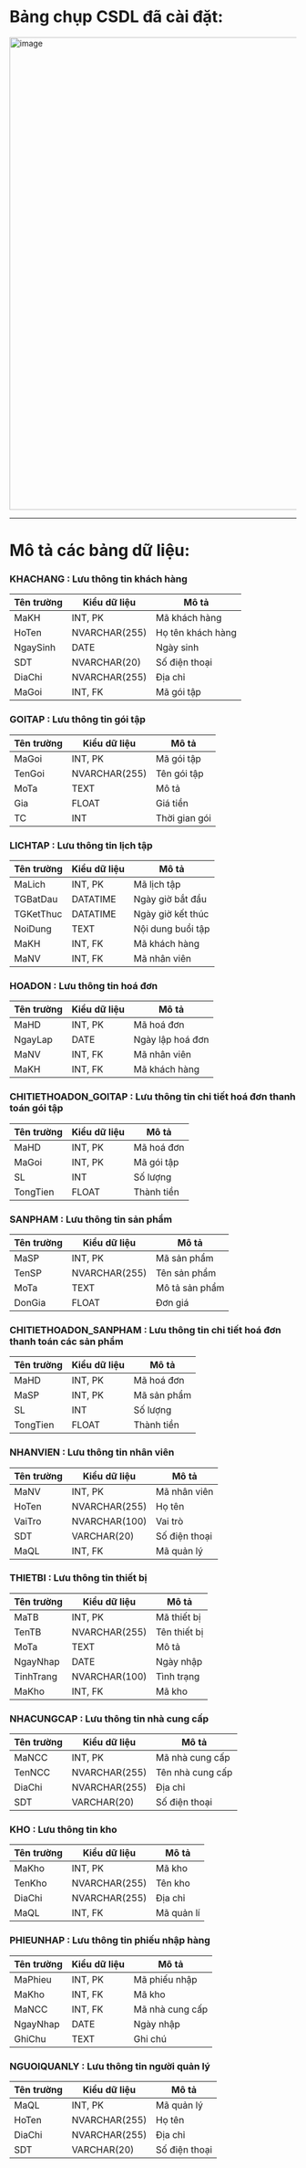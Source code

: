 # Bảng chụp CSDL đã cài đặt:
<img width="1746" height="828" alt="image" src="https://github.com/user-attachments/assets/0c8f6b9a-1f77-4a9a-b3b8-dc7667214310" />


---
# Mô tả các bảng dữ liệu:

### KHACHANG : Lưu thông tin khách hàng
| Tên trường   | Kiểu dữ liệu     | Mô tả             |
|--------------|------------------|-------------------|
| MaKH         | INT, PK          | Mã khách hàng     |
| HoTen        | NVARCHAR(255)    | Họ tên khách hàng |
| NgaySinh     | DATE             | Ngày sinh         |
| SDT          | NVARCHAR(20)     | Số điện thoại     |
| DiaChi       | NVARCHAR(255)    | Địa chỉ           |
| MaGoi        | INT, FK          | Mã gói tập        |

### GOITAP : Lưu thông tin gói tập
| Tên trường | Kiểu dữ liệu     | Mô tả     |
|------------|------------------|-----------|
| MaGoi     | INT, PK          | Mã gói tập    |
| TenGoi     | NVARCHAR(255)    | Tên gói tập   |
| MoTa     | TEXT    | Mô tả   |
| Gia     | FLOAT    | Giá tiền   |
| TC       | INT          | Thời gian gói|

### LICHTAP : Lưu thông tin lịch tập
| Tên trường | Kiểu dữ liệu     | Mô tả     |
|------------|------------------|-----------|
| MaLich      | INT, PK          | Mã lịch tập    |
| TGBatDau     | DATATIME    | Ngày giờ bắt đầu   |
| TGKetThuc     | DATATIME    | Ngày giờ kết thúc   |
| NoiDung     | TEXT    | Nội dung buổi tập   |
| MaKH       | INT, FK          | Mã khách hàng|
| MaNV       | INT, FK          | Mã nhân viên|

### HOADON : Lưu thông tin hoá đơn
| Tên trường | Kiểu dữ liệu     | Mô tả     |
|------------|------------------|-----------|
| MaHD      | INT, PK          | Mã hoá đơn    |
| NgayLap     | DATE    | Ngày lập hoá đơn   |
| MaNV       | INT, FK          | Mã nhân viên|
| MaKH       | INT, FK          | Mã khách hàng|

### CHITIETHOADON_GOITAP : Lưu thông tin chi tiết hoá đơn thanh toán gói tập
| Tên trường | Kiểu dữ liệu     | Mô tả     |
|------------|------------------|-----------|
| MaHD      | INT, PK          | Mã hoá đơn    |
| MaGoi      | INT, PK          | Mã gói tập    |
| SL     | INT    | Số lượng   |
| TongTien       | FLOAT          | Thành tiền|

### SANPHAM : Lưu thông tin sản phẩm
| Tên trường | Kiểu dữ liệu     | Mô tả     |
|------------|------------------|-----------|
| MaSP      | INT, PK          | Mã sản phẩm    |
| TenSP     | NVARCHAR(255)    | Tên sản phẩm   |
| MoTa       | TEXT          | Mô tả sản phẩm|
| DonGia       | FLOAT          | Đơn giá|

### CHITIETHOADON_SANPHAM : Lưu thông tin chi tiết hoá đơn thanh toán các sản phẩm
| Tên trường | Kiểu dữ liệu     | Mô tả     |
|------------|------------------|-----------|
| MaHD      | INT, PK          | Mã hoá đơn    |
| MaSP      | INT, PK          | Mã sản phẩm    |
| SL     | INT    | Số lượng   |
| TongTien       | FLOAT          | Thành tiền|

### NHANVIEN : Lưu thông tin nhân viên
| Tên trường | Kiểu dữ liệu     | Mô tả     |
|------------|------------------|-----------|
| MaNV      | INT, PK          | Mã nhân viên  |
| HoTen     | NVARCHAR(255)    | Họ tên   |
| VaiTro     | NVARCHAR(100)    | Vai trò   |
| SDT     | VARCHAR(20)    | Số điện thoại   |
| MaQL       | INT, FK          | Mã quản lý|



### THIETBI : Lưu thông tin thiết bị  
| Tên trường | Kiểu dữ liệu     | Mô tả         |
|------------|------------------|---------------|
| MaTB       | INT, PK          | Mã thiết bị   |
| TenTB      | NVARCHAR(255)    | Tên thiết bị  |
| MoTa       | TEXT             | Mô tả         |
| NgayNhap   | DATE             | Ngày nhập     |
| TinhTrang  | NVARCHAR(100)    | Tình trạng    |
| MaKho      | INT, FK          | Mã kho        |



### NHACUNGCAP : Lưu thông tin nhà cung cấp  
| Tên trường | Kiểu dữ liệu     | Mô tả               |
|------------|------------------|---------------------|
| MaNCC      | INT, PK          | Mã nhà cung cấp     |
| TenNCC     | NVARCHAR(255)    | Tên nhà cung cấp    |
| DiaChi     | NVARCHAR(255)    | Địa chỉ             |
| SDT      | VARCHAR(20)          | Số điện thoại        |

### KHO : Lưu thông tin kho  
| Tên trường | Kiểu dữ liệu     | Mô tả      |
|------------|------------------|------------|
| MaKho      | INT, PK          | Mã kho     |
| TenKho     | NVARCHAR(255)    | Tên kho    |
| DiaChi     | NVARCHAR(255)    | Địa chỉ    |
| MaQL       | INT, FK          | Mã quản lí |


### PHIEUNHAP : Lưu thông tin phiếu nhập hàng  
| Tên trường | Kiểu dữ liệu     | Mô tả             |
|------------|------------------|------------------|
| MaPhieu    | INT, PK          | Mã phiếu nhập    |
| MaKho      | INT, FK          | Mã kho           |
| MaNCC      | INT, FK          | Mã nhà cung cấp  |
| NgayNhap   | DATE             | Ngày nhập        |
| GhiChu     | TEXT             | Ghi chú          |


### NGUOIQUANLY : Lưu thông tin người quản lý  
| Tên trường | Kiểu dữ liệu     | Mô tả          |
|------------|------------------|----------------|
| MaQL       | INT, PK          | Mã quản lý     |
| HoTen      | NVARCHAR(255)    | Họ tên         |
| DiaChi     | NVARCHAR(255)    | Địa chỉ        |
| SDT        | VARCHAR(20)      | Số điện thoại  |

